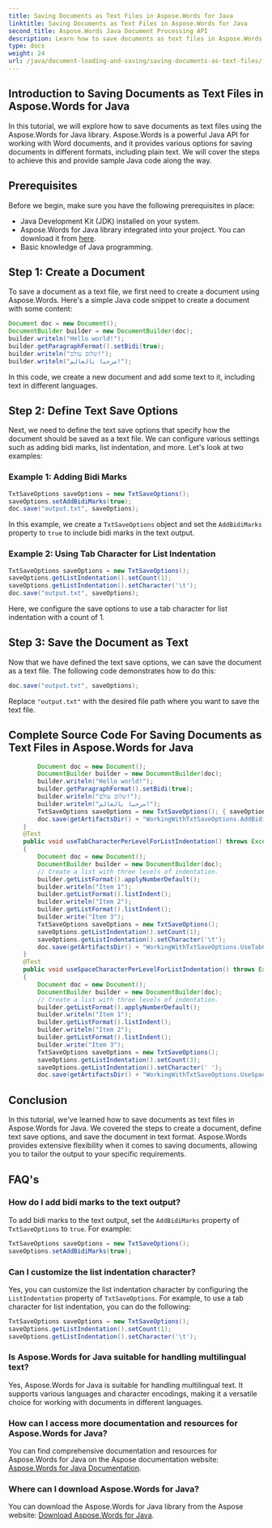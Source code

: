 ```yaml
---
title: Saving Documents as Text Files in Aspose.Words for Java
linktitle: Saving Documents as Text Files in Aspose.Words for Java
second_title: Aspose.Words Java Document Processing API
description: Learn how to save documents as text files in Aspose.Words for Java. Follow our step-by-step guide with Java code examples.
type: docs
weight: 24
url: /java/document-loading-and-saving/saving-documents-as-text-files/
---
```


## Introduction to Saving Documents as Text Files in Aspose.Words for Java

In this tutorial, we will explore how to save documents as text files using the Aspose.Words for Java library. Aspose.Words is a powerful Java API for working with Word documents, and it provides various options for saving documents in different formats, including plain text. We will cover the steps to achieve this and provide sample Java code along the way.

## Prerequisites

Before we begin, make sure you have the following prerequisites in place:

- Java Development Kit (JDK) installed on your system.
- Aspose.Words for Java library integrated into your project. You can download it from [here](https://releases.aspose.com/words/java/).
- Basic knowledge of Java programming.

## Step 1: Create a Document

To save a document as a text file, we first need to create a document using Aspose.Words. Here's a simple Java code snippet to create a document with some content:

```java
Document doc = new Document();
DocumentBuilder builder = new DocumentBuilder(doc);
builder.writeln("Hello world!");
builder.getParagraphFormat().setBidi(true);
builder.writeln("שלום עולם!");
builder.writeln("مرحبا بالعالم!");
```

In this code, we create a new document and add some text to it, including text in different languages.

## Step 2: Define Text Save Options

Next, we need to define the text save options that specify how the document should be saved as a text file. We can configure various settings such as adding bidi marks, list indentation, and more. Let's look at two examples:

### Example 1: Adding Bidi Marks

```java
TxtSaveOptions saveOptions = new TxtSaveOptions();
saveOptions.setAddBidiMarks(true);
doc.save("output.txt", saveOptions);
```

In this example, we create a `TxtSaveOptions` object and set the `AddBidiMarks` property to `true` to include bidi marks in the text output.

### Example 2: Using Tab Character for List Indentation

```java
TxtSaveOptions saveOptions = new TxtSaveOptions();
saveOptions.getListIndentation().setCount(1);
saveOptions.getListIndentation().setCharacter('\t');
doc.save("output.txt", saveOptions);
```

Here, we configure the save options to use a tab character for list indentation with a count of 1.

## Step 3: Save the Document as Text

Now that we have defined the text save options, we can save the document as a text file. The following code demonstrates how to do this:

```java
doc.save("output.txt", saveOptions);
```

Replace `"output.txt"` with the desired file path where you want to save the text file.

## Complete Source Code For Saving Documents as Text Files in Aspose.Words for Java

```java
        Document doc = new Document();
        DocumentBuilder builder = new DocumentBuilder(doc);
        builder.writeln("Hello world!");
        builder.getParagraphFormat().setBidi(true);
        builder.writeln("שלום עולם!");
        builder.writeln("مرحبا بالعالم!");
        TxtSaveOptions saveOptions = new TxtSaveOptions(); { saveOptions.setAddBidiMarks(true); }
        doc.save(getArtifactsDir() + "WorkingWithTxtSaveOptions.AddBidiMarks.txt", saveOptions);
    }
    @Test
    public void useTabCharacterPerLevelForListIndentation() throws Exception
    {
        Document doc = new Document();
        DocumentBuilder builder = new DocumentBuilder(doc);
        // Create a list with three levels of indentation.
        builder.getListFormat().applyNumberDefault();
        builder.writeln("Item 1");
        builder.getListFormat().listIndent();
        builder.writeln("Item 2");
        builder.getListFormat().listIndent(); 
        builder.write("Item 3");
        TxtSaveOptions saveOptions = new TxtSaveOptions();
        saveOptions.getListIndentation().setCount(1);
        saveOptions.getListIndentation().setCharacter('\t');
        doc.save(getArtifactsDir() + "WorkingWithTxtSaveOptions.UseTabCharacterPerLevelForListIndentation.txt", saveOptions);
    }
    @Test
    public void useSpaceCharacterPerLevelForListIndentation() throws Exception
    {
        Document doc = new Document();
        DocumentBuilder builder = new DocumentBuilder(doc);
        // Create a list with three levels of indentation.
        builder.getListFormat().applyNumberDefault();
        builder.writeln("Item 1");
        builder.getListFormat().listIndent();
        builder.writeln("Item 2");
        builder.getListFormat().listIndent(); 
        builder.write("Item 3");
        TxtSaveOptions saveOptions = new TxtSaveOptions();
        saveOptions.getListIndentation().setCount(3);
        saveOptions.getListIndentation().setCharacter(' ');
        doc.save(getArtifactsDir() + "WorkingWithTxtSaveOptions.UseSpaceCharacterPerLevelForListIndentation.txt", saveOptions);
```

## Conclusion

In this tutorial, we've learned how to save documents as text files in Aspose.Words for Java. We covered the steps to create a document, define text save options, and save the document in text format. Aspose.Words provides extensive flexibility when it comes to saving documents, allowing you to tailor the output to your specific requirements.

## FAQ's

### How do I add bidi marks to the text output?

To add bidi marks to the text output, set the `AddBidiMarks` property of `TxtSaveOptions` to `true`. For example:

```java
TxtSaveOptions saveOptions = new TxtSaveOptions();
saveOptions.setAddBidiMarks(true);
```

### Can I customize the list indentation character?

Yes, you can customize the list indentation character by configuring the `ListIndentation` property of `TxtSaveOptions`. For example, to use a tab character for list indentation, you can do the following:

```java
TxtSaveOptions saveOptions = new TxtSaveOptions();
saveOptions.getListIndentation().setCount(1);
saveOptions.getListIndentation().setCharacter('\t');
```

### Is Aspose.Words for Java suitable for handling multilingual text?

Yes, Aspose.Words for Java is suitable for handling multilingual text. It supports various languages and character encodings, making it a versatile choice for working with documents in different languages.

### How can I access more documentation and resources for Aspose.Words for Java?

You can find comprehensive documentation and resources for Aspose.Words for Java on the Aspose documentation website: [Aspose.Words for Java Documentation](https://reference.aspose.com/words/java/).

### Where can I download Aspose.Words for Java?

You can download the Aspose.Words for Java library from the Aspose website: [Download Aspose.Words for Java](https://releases.aspose.com/words/java/).
